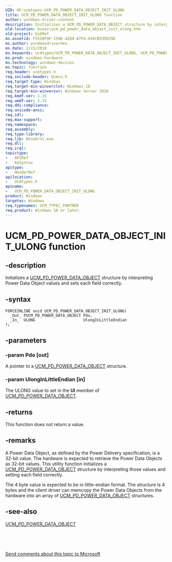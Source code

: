 ```yaml
---
UID: NF:ucmtypes.UCM_PD_POWER_DATA_OBJECT_INIT_ULONG
title: UCM_PD_POWER_DATA_OBJECT_INIT_ULONG function
author: windows-driver-content
description: Initializes a UCM_PD_POWER_DATA_OBJECT structure by interpreting Power Data Object values and sets each field correctly.
old-location: buses\ucm_pd_power_data_object_init_ulong.htm
old-project: UsbRef
ms.assetid: F5520F9F-159E-42D9-A7F4-426CB935D29D
ms.author: windowsdriverdev
ms.date: 2/15/2018
ms.keywords: ucmtypes/UCM_PD_POWER_DATA_OBJECT_INIT_ULONG, UCM_PD_POWER_DATA_OBJECT_INIT_ULONG, buses.ucm_pd_power_data_object_init_ulong, UCM_PD_POWER_DATA_OBJECT_INIT_ULONG function [Buses]
ms.prod: windows-hardware
ms.technology: windows-devices
ms.topic: function
req.header: ucmtypes.h
req.include-header: Ucmcx.h
req.target-type: Windows
req.target-min-winverclnt: Windows 10
req.target-min-winversvr: Windows Server 2016
req.kmdf-ver: 1.15
req.umdf-ver: 2.15
req.ddi-compliance: 
req.unicode-ansi: 
req.idl: 
req.max-support: 
req.namespace: 
req.assembly: 
req.type-library: 
req.lib: NtosKrnl.exe
req.dll: 
req.irql: 
topictype:
-	APIRef
-	kbSyntax
apitype:
-	HeaderDef
apilocation:
-	Ucmtypes.h
apiname:
-	UCM_PD_POWER_DATA_OBJECT_INIT_ULONG
product: Windows
targetos: Windows
req.typenames: UCM_TYPEC_PARTNER
req.product: Windows 10 or later.
---
```


# UCM_PD_POWER_DATA_OBJECT_INIT_ULONG function


## -description


Initializes a <a href="..\ucmtypes\ns-ucmtypes-_ucm_pd_power_data_object.md">UCM_PD_POWER_DATA_OBJECT</a>  structure by interpreting Power Data Object values and sets each field correctly.



## -syntax


````
FORCEINLINE void UCM_PD_POWER_DATA_OBJECT_INIT_ULONG(
  _Out_ PUCM_PD_POWER_DATA_OBJECT Pdo,
  _In_  ULONG                     UlongInLittleEndian
);
````


## -parameters




### -param Pdo [out]

A pointer to a <a href="..\ucmtypes\ns-ucmtypes-_ucm_pd_power_data_object.md">UCM_PD_POWER_DATA_OBJECT</a> structure.


### -param UlongInLittleEndian [in]

The ULONG value to set in the <b>Ul</b> member of   <a href="..\ucmtypes\ns-ucmtypes-_ucm_pd_power_data_object.md">UCM_PD_POWER_DATA_OBJECT</a>.


## -returns



This function does not return a value.




## -remarks



A Power Data Object, as defined by the Power Delivery specification,  is a 32-bit value. The hardware is expected to retrieve the Power Data Objects as 32-bit values. This utility function initializes a <a href="..\ucmtypes\ns-ucmtypes-_ucm_pd_power_data_object.md">UCM_PD_POWER_DATA_OBJECT</a>  structure by interpreting those values and setting each field correctly.


The 4 byte value is expected to be in little-endian format.
The  structure is 4 bytes and the client driver can memcopy the Power Data Objects from the hardware into an array of <a href="..\ucmtypes\ns-ucmtypes-_ucm_pd_power_data_object.md">UCM_PD_POWER_DATA_OBJECT</a> structures.





## -see-also

<a href="..\ucmtypes\ns-ucmtypes-_ucm_pd_power_data_object.md">UCM_PD_POWER_DATA_OBJECT</a>



 

 

<a href="mailto:wsddocfb@microsoft.com?subject=Documentation%20feedback [UsbRef\buses]:%20UCM_PD_POWER_DATA_OBJECT_INIT_ULONG function%20 RELEASE:%20(2/15/2018)&amp;body=%0A%0APRIVACY STATEMENT%0A%0AWe use your feedback to improve the documentation. We don't use your email address for any other purpose, and we'll remove your email address from our system after the issue that you're reporting is fixed. While we're working to fix this issue, we might send you an email message to ask for more info. Later, we might also send you an email message to let you know that we've addressed your feedback.%0A%0AFor more info about Microsoft's privacy policy, see http://privacy.microsoft.com/en-us/default.aspx." title="Send comments about this topic to Microsoft">Send comments about this topic to Microsoft</a>

